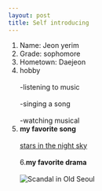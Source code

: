 ```yaml
---
layout: post
title: Self introducing
---
```

1. Name: Jeon yerim<br>    
2. Grade: sophomore<br>    
3. Hometown: Daejeon<br>    
4. hobby<br>    
-listening to music<br>    
-singing a song<br>    
-watching musical<br>    
5. **my favorite song**<br>    
[stars in the night sky](youtube.com/watch?v=YkGd9THe1mw)<br>    
6.**my favorite drama**<br>    
![Scandal in Old Seoul](imgpark.donga.com/mbs/fileUpload/201501/25/54c4995a04237bd52227.jpg)<br>    

